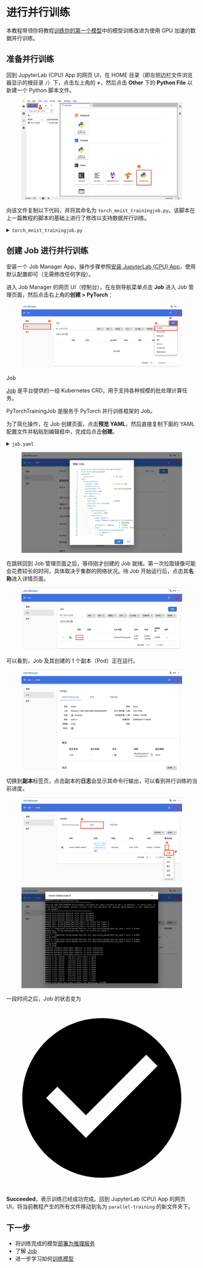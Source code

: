 # 进行并行训练

本教程带领你将教程[训练你的第一个模型](./training-first-model.md)中的模型训练改进为使用 GPU 加速的数据并行训练。

## 准备并行训练

回到 JupyterLab (CPU) App 的网页 UI，在 HOME 目录（即左侧边栏文件浏览器显示的根目录 `/`）下，点击左上角的 **+**，然后点击 **Other** 下的 **Python File** 以新建一个 Python 脚本文件。

<figure class="screenshot">
  <img alt="create-py-file" src="../assets/get-started/parallel-training/create-py-file.png" />
</figure>

向该文件复制以下代码，并将其命名为 `torch_mnist_trainingjob.py`。该脚本在上一篇教程的脚本的基础上进行了修改以支持数据并行训练。

<details><summary><code class="hljs">torch_mnist_trainingjob.py</code></summary>

```python
{{#include ../assets/get-started/parallel-training/torch_mnist_trainingjob.py}}
```

</details>

## 创建 Job 进行并行训练

安装一个 Job Manager App，操作步骤参照[安装 JupyterLab (CPU) App](./training-first-model.md#安装-jupyterlab-cpu-app)，使用默认配置即可（无需修改任何字段）。

进入 Job Manager 的网页 UI（控制台），在左侧导航菜单点击 **Job** 进入 Job 管理页面，然后点击右上角的**创建 > PyTorch**：

<figure class="screenshot">
  <img alt="create-job" src="../assets/get-started/parallel-training/create-job.png" />
</figure>

<aside class="note info">
<div class="title">Job</div>

[Job](../api/t9k-job/index.md) 是平台提供的一组 Kubernetes CRD，用于支持各种规模的批处理计算任务。

PyTorchTrainingJob 是服务于 PyTorch 并行训练框架的 Job。

</aside>

为了简化操作，在 Job 创建页面，点击**预览 YAML**，然后直接复制下面的 YAML 配置文件并粘贴到编辑框中，完成后点击**创建**。

<details><summary><code class="hljs">job.yaml</code></summary>

```yaml
{{#include ../assets/get-started/parallel-training/job.yaml}}
```

</details>

<figure class="screenshot">
  <img alt="create-job-detail" src="../assets/get-started/parallel-training/create-job-detail.png" />
</figure>

在跳转回到 Job 管理页面之后，等待刚才创建的 Job 就绪。第一次拉取镜像可能会花费较长的时间，具体取决于集群的网络状况。待 Job 开始运行后，点击其**名称**进入详情页面。

<figure class="screenshot">
  <img alt="job-created" src="../assets/get-started/parallel-training/job-created.png" />
</figure>

可以看到，Job 及其创建的 1 个副本（Pod）正在运行。

<figure class="screenshot">
  <img alt="job-detail" src="../assets/get-started/parallel-training/job-detail.png" />
</figure>

切换到**副本**标签页，点击副本的**日志**会显示其命令行输出，可以看到并行训练的当前进度。

<figure class="screenshot">
  <img alt="job-log-view" src="../assets/get-started/parallel-training/job-log-view.png" />
</figure>

<figure class="screenshot">
  <img alt="job-log" src="../assets/get-started/parallel-training/job-log.png" />
</figure>

一段时间之后，Job 的状态变为 <span class="twemoji"><svg xmlns="http://www.w3.org/2000/svg" viewBox="0 0 24 24"><path d="M12 2C6.5 2 2 6.5 2 12s4.5 10 10 10 10-4.5 10-10S17.5 2 12 2m-2 15-5-5 1.41-1.41L10 14.17l7.59-7.59L19 8l-9 9Z"></path></svg></span> **Succeeded**，表示训练已经成功完成。回到 JupyterLab (CPU) App 的网页 UI，将当前教程产生的所有文件移动到名为 `parallel-training` 的新文件夹下。

## 下一步

* 将训练完成的模型[部署为推理服务](./deploy-model.md)
* 了解 [Job](../api/t9k-job/index.md)
* 进一步学习如何[训练模型](../guide/train-model/index.md)
